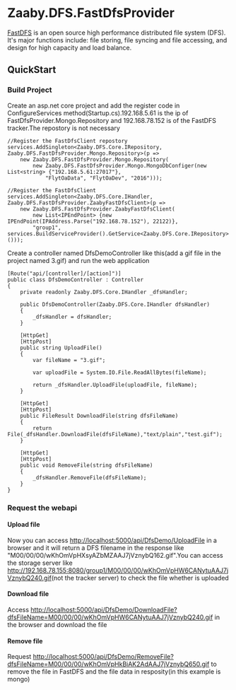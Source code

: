 # Zaaby.DFS.FastDfsProvider

[FastDFS](https://github.com/happyfish100/fastdfs) is an open source high performance distributed file system (DFS). It's major functions include: file storing, file syncing and file accessing, and design for high capacity and load balance.

## QuickStart

### Build Project

Create an asp.net core project and add the register code in ConfigureServices method(Startup.cs).192.168.5.61 is the ip of FastDfsProvider.Mongo.Repository and 192.168.78.152 is of the FastDFS tracker.The repostory is not necessary

    //Register the FastDfsClient repostory
    services.AddSingleton<Zaaby.DFS.Core.IRepository, Zaaby.DFS.FastDfsProvider.Mongo.Repository>(p =>
        new Zaaby.DFS.FastDfsProvider.Mongo.Repository(
            new Zaaby.DFS.FastDfsProvider.Mongo.MongoDbConfiger(new List<string> {"192.168.5.61:27017"},
                "FlytOaData", "FlytOaDev", "2016")));

    //Register the FastDfsClient
    services.AddSingleton<Zaaby.DFS.Core.IHandler, Zaaby.DFS.FastDfsProvider.ZaabyFastDfsClient>(p =>
        new Zaaby.DFS.FastDfsProvider.ZaabyFastDfsClient(
            new List<IPEndPoint> {new IPEndPoint(IPAddress.Parse("192.168.78.152"), 22122)},
            "group1", services.BuildServiceProvider().GetService<Zaaby.DFS.Core.IRepository>()));

Create a controller named DfsDemoController like this(add a gif file in the project named 3.gif) and run the web application

    [Route("api/[controller]/[action]")]
    public class DfsDemoController : Controller
    {
        private readonly Zaaby.DFS.Core.IHandler _dfsHandler;

        public DfsDemoController(Zaaby.DFS.Core.IHandler dfsHandler)
        {
            _dfsHandler = dfsHandler;
        }

        [HttpGet]
        [HttpPost]
        public string UploadFile()
        {
            var fileName = "3.gif";

            var uploadFile = System.IO.File.ReadAllBytes(fileName);

            return _dfsHandler.UploadFile(uploadFile, fileName);
        }

        [HttpGet]
        [HttpPost]
        public FileResult DownloadFile(string dfsFileName)
        {
            return File(_dfsHandler.DownloadFile(dfsFileName),"text/plain","test.gif");
        }

        [HttpGet]
        [HttpPost]
        public void RemoveFile(string dfsFileName)
        {
            _dfsHandler.RemoveFile(dfsFileName);
        }
    }

### Request the webapi

#### Upload file

Now you can access <http://localhost:5000/api/DfsDemo/UploadFile> in a browser and it will return a DFS filename in the response like "M00/00/00/wKhOmVpHXsyAZbMZAAJ7jVznybQ162.gif".You can access the storage server like <http://192.168.78.155:8080/group1/M00/00/00/wKhOmVpHW6CANytuAAJ7jVznybQ240.gif>(not the tracker server) to check the file whether is uploaded

#### Download file

Access <http://localhost:5000/api/DfsDemo/DownloadFile?dfsFileName=M00/00/00/wKhOmVpHW6CANytuAAJ7jVznybQ240.gif> in the browser and download the file

#### Remove file

Request <http://localhost:5000/api/DfsDemo/RemoveFile?dfsFileName=M00/00/00/wKhOmVpHkBiAK2AdAAJ7jVznybQ650.gif> to remove the file in FastDFS and the file data in resposity(in this example is mongo)